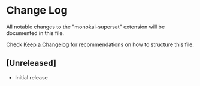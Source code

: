 # Change Log

All notable changes to the "monokai-supersat" extension will be documented in this file.

Check [Keep a Changelog](http://keepachangelog.com/) for recommendations on how to structure this file.

## [Unreleased]

- Initial release
